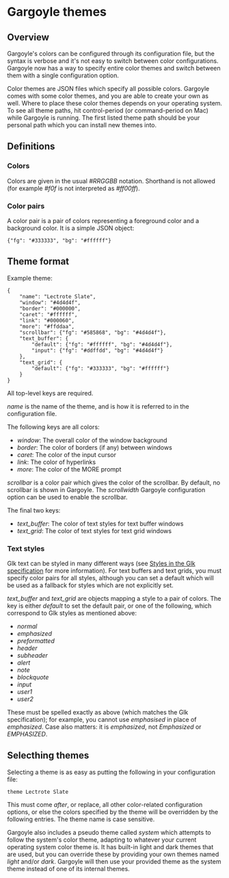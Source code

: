 # Gargoyle themes

## Overview

Gargoyle's colors can be configured through its configuration file, but the
syntax is verbose and it's not easy to switch between color configurations.
Gargoyle now has a way to specify entire color themes and switch between them
with a single configuration option.

Color themes are JSON files which specify all possible colors. Gargoyle comes
with some color themes, and you are able to create your own as well. Where to
place these color themes depends on your operating system. To see all theme
paths, hit control-period (or command-period on Mac) while Gargoyle is running.
The first listed theme path should be your personal path which you can install
new themes into.

## Definitions

### Colors

Colors are given in the usual *#RRGGBB* notation. Shorthand is not allowed (for
example *#f0f* is not interpreted as *#ff00ff*).

### Color pairs

A color pair is a pair of colors representing a foreground color and a
background color. It is a simple JSON object:

    {"fg": "#333333", "bg": "#ffffff"}

## Theme format

Example theme:

    {
        "name": "Lectrote Slate",
        "window": "#4d4d4f",
        "border": "#000000",
        "caret": "#ffffff",
        "link": "#000060",
        "more": "#ffddaa",
        "scrollbar": {"fg": "#585868", "bg": "#4d4d4f"},
        "text_buffer": {
            "default": {"fg": "#ffffff", "bg": "#4d4d4f"},
            "input": {"fg": "#ddffdd", "bg": "#4d4d4f"}
        },
        "text_grid": {
            "default": {"fg": "#333333", "bg": "#ffffff"}
        }
    }

All top-level keys are required.

*name* is the name of the theme, and is
how it is referred to in the configuration file.

The following keys are all colors:

* *window*: The overall color of the window background
* *border*: The color of borders (if any) between windows
* *caret*: The color of the input cursor
* *link*: The color of hyperlinks
* *more*: The color of the MORE prompt

*scrollbar* is a color pair which gives the color of the scrollbar. By default,
no scrollbar is shown in Gargoyle. The *scrollwidth* Gargoyle configuration
option can be used to enable the scrollbar.

The final two keys:

* *text_buffer*: The color of text styles for text buffer windows
* *text_grid*: The color of text styles for text grid windows

### Text styles

Glk text can be styled in many different ways (see [Styles in the Glk
specification](https://www.eblong.com/zarf/glk/Glk-Spec-075.html#stream_style)
for more information). For text buffers and text grids, you must specify color
pairs for all styles, although you can set a default which will be used as a
fallback for styles which are not explicitly set.

*text_buffer* and *text_grid* are objects mapping a style to a pair of colors.
The key is either *default* to set the default pair, or one of the following,
which correspond to Glk styles as mentioned above:

* *normal*
* *emphasized*
* *preformatted*
* *header*
* *subheader*
* *alert*
* *note*
* *blockquote*
* *input*
* *user1*
* *user2*

These must be spelled exactly as above (which matches the Glk specification);
for example, you cannot use *emphasised* in place of *emphasized*. Case also
matters: it is *emphasized*, not *Emphasized* or *EMPHASIZED*.

## Selecthing themes

Selecting a theme is as easy as putting the following in your configuration file:

    theme Lectrote Slate

This must come *after*, or replace, all other color-related configuration
options, or else the colors specified by the theme will be overridden by the
following entries. The theme name is case sensitive.

Gargoyle also includes a pseudo theme called *system* which attempts to follow
the system's color theme, adapting to whatever your current operating system
color theme is. It has built-in light and dark themes that are used, but you can
override these by providing your own themes named *light* and/or *dark*.
Gargoyle will then use your provided theme as the system theme instead of one of
its internal themes.
